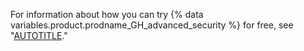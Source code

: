For information about how you can try {% data variables.product.prodname_GH_advanced_security %} for free, see "[AUTOTITLE](/billing/managing-billing-for-github-advanced-security/setting-up-a-trial-of-github-advanced-security)."